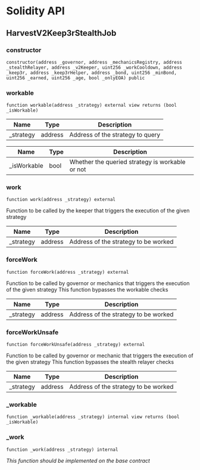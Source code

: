 # Solidity API

## HarvestV2Keep3rStealthJob

### constructor

```solidity
constructor(address _governor, address _mechanicsRegistry, address _stealthRelayer, address _v2Keeper, uint256 _workCooldown, address _keep3r, address _keep3rHelper, address _bond, uint256 _minBond, uint256 _earned, uint256 _age, bool _onlyEOA) public
```

### workable

```solidity
function workable(address _strategy) external view returns (bool _isWorkable)
```

| Name       | Type    | Description                      |
| ---------- | ------- | -------------------------------- |
| \_strategy | address | Address of the strategy to query |

| Name         | Type | Description                                     |
| ------------ | ---- | ----------------------------------------------- |
| \_isWorkable | bool | Whether the queried strategy is workable or not |

### work

```solidity
function work(address _strategy) external
```

Function to be called by the keeper that triggers the execution of the given strategy

| Name       | Type    | Description                          |
| ---------- | ------- | ------------------------------------ |
| \_strategy | address | Address of the strategy to be worked |

### forceWork

```solidity
function forceWork(address _strategy) external
```

Function to be called by governor or mechanics that triggers the execution of the given strategy
This function bypasses the workable checks

| Name       | Type    | Description                          |
| ---------- | ------- | ------------------------------------ |
| \_strategy | address | Address of the strategy to be worked |

### forceWorkUnsafe

```solidity
function forceWorkUnsafe(address _strategy) external
```

Function to be called by governor or mechanic that triggers the execution of the given strategy
This function bypasses the stealth relayer checks

| Name       | Type    | Description                          |
| ---------- | ------- | ------------------------------------ |
| \_strategy | address | Address of the strategy to be worked |

### \_workable

```solidity
function _workable(address _strategy) internal view returns (bool _isWorkable)
```

### \_work

```solidity
function _work(address _strategy) internal
```

_This function should be implemented on the base contract_
